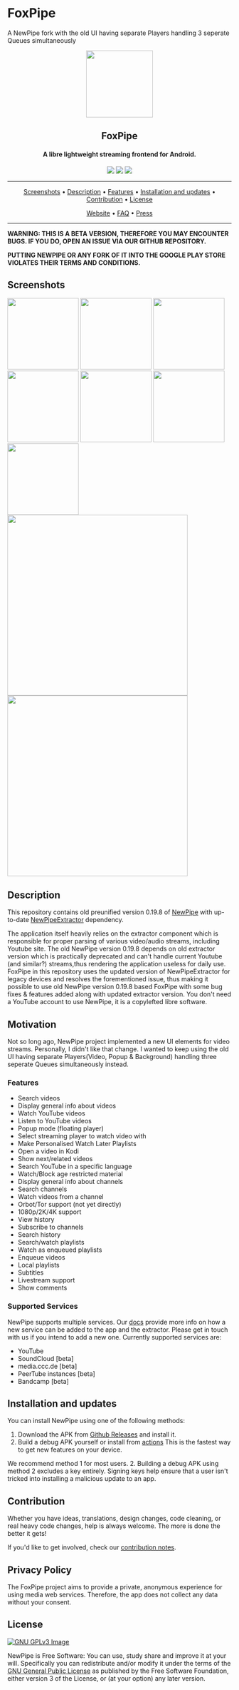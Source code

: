 # FoxPipe

A NewPipe fork with the old UI having separate Players handling 3 seperate Queues simultaneously
<p align="center"><a href="https://github.com/ShareASmile/FoxPipe"><img src="assets/new_pipe_icon_5.png" width="150"></a></p> 
<h2 align="center"><b>FoxPipe</b></h2>
<h4 align="center">A libre lightweight streaming frontend for Android.</h4>

<p align="center">
<a href="https://github.com/ShareASmile/FoxPipe/releases" alt="GitHub release"><img src="https://img.shields.io/github/release/ShareASmile/FoxPipe.svg" ></a>
<a href="https://www.gnu.org/licenses/gpl-3.0" alt="License: GPLv3"><img src="https://img.shields.io/badge/License-GPL%20v3-blue.svg"></a>
<a href="https://github.com/ShareASmile/FoxPipe/actions" alt="Build Status"><img src="https://github.com/ShareASmile/FoxPipe/workflows/CI/badge.svg?branch=master&event=push"></a>
</p>
<hr>
<p align="center"><a href="#screenshots">Screenshots</a> &bull; <a href="#description">Description</a> &bull; <a href="#features">Features</a> &bull; <a href="#installation-and-updates">Installation and updates</a> &bull; <a href="#contribution">Contribution</a> &bull; <a href="#license">License</a></p>
<p align="center"><a href="https://github.com/ShareASmile/FoxPipe/">Website</a> &bull; <a href="https://newpipe.net/FAQ/">FAQ</a> &bull; <a href="https://newpipe.net/press/">Press</a></p>
<hr>

<b>WARNING: THIS IS A BETA VERSION, THEREFORE YOU MAY ENCOUNTER BUGS. IF YOU DO, OPEN AN ISSUE VIA OUR GITHUB REPOSITORY.</b>

<b>PUTTING NEWPIPE OR ANY FORK OF IT INTO THE GOOGLE PLAY STORE VIOLATES THEIR TERMS AND CONDITIONS.</b>

## Screenshots

[<img src="fastlane/metadata/android/en-US/images/phoneScreenshots/shot_01.png" width=160>](fastlane/metadata/android/en-US/images/phoneScreenshots/shot_01.png)
[<img src="fastlane/metadata/android/en-US/images/phoneScreenshots/shot_02.png" width=160>](fastlane/metadata/android/en-US/images/phoneScreenshots/shot_02.png)
[<img src="fastlane/metadata/android/en-US/images/phoneScreenshots/shot_03.png" width=160>](fastlane/metadata/android/en-US/images/phoneScreenshots/shot_03.png)
[<img src="fastlane/metadata/android/en-US/images/phoneScreenshots/shot_04.png" width=160>](fastlane/metadata/android/en-US/images/phoneScreenshots/shot_04.png)
[<img src="fastlane/metadata/android/en-US/images/phoneScreenshots/shot_05.png" width=160>](fastlane/metadata/android/en-US/images/phoneScreenshots/shot_05.png)
[<img src="fastlane/metadata/android/en-US/images/phoneScreenshots/shot_07.png" width=160>](fastlane/metadata/android/en-US/images/phoneScreenshots/shot_07.png)
[<img src="fastlane/metadata/android/en-US/images/phoneScreenshots/shot_10.png" width=160>](fastlane/metadata/android/en-US/images/phoneScreenshots/shot_10.png)
[<img src="fastlane/metadata/android/en-US/images/tenInchScreenshots/shot_11.png" width=405>](fastlane/metadata/android/en-US/images/tenInchScreenshots/shot_11.png)
[<img src="fastlane/metadata/android/en-US/images/tenInchScreenshots/shot_12.png" width=405>](fastlane/metadata/android/en-US/images/tenInchScreenshots/shot_12.png)


## Description
This repository contains old preunified version 0.19.8 of [NewPipe](https://github.com/TeamNewPipe/NewPipe/releases/tag/v0.19.8) with up-to-date [NewPipeExtractor](https://github.com/ShareASmile/NewPipeExtractor/tree/ify) dependency.

The application itself heavily relies on the extractor component which is responsible for proper parsing of various video/audio streams, including Youtube site. The old NewPipe version 0.19.8 depends on old extractor version which is practically deprecated and can't handle current Youtube (and similar?) streams,thus rendering the application useless for daily use.
FoxPipe in this repository uses the updated version of NewPipeExtractor for legacy devices and resolves the forementioned issue, thus making it possible to use old NewPipe version 0.19.8 based FoxPipe with some bug fixes & features added along with updated extractor version. You don't need a YouTube account to use NewPipe, it is a copylefted libre software.

## Motivation

Not so long ago, NewPipe project implemented a new UI elements for video streams. Personally, I didn't like that change. I wanted to keep using the old UI having separate Players(Video, Popup & Background) handling three seperate Queues simultaneously instead.

### Features

* Search videos
* Display general info about videos
* Watch YouTube videos
* Listen to YouTube videos
* Popup mode (floating player)
* Select streaming player to watch video with
* Make Personalised Watch Later Playlists
* Open a video in Kodi
* Show next/related videos
* Search YouTube in a specific language
* Watch/Block age restricted material
* Display general info about channels
* Search channels
* Watch videos from a channel
* Orbot/Tor support (not yet directly)
* 1080p/2K/4K support
* View history
* Subscribe to channels
* Search history
* Search/watch playlists
* Watch as enqueued playlists
* Enqueue videos
* Local playlists
* Subtitles
* Livestream support
* Show comments

### Supported Services

NewPipe supports multiple services. Our [docs](https://teamnewpipe.github.io/documentation/) provide more info on how a new service can be added to the app and the extractor. Please get in touch with us if you intend to add a new one. Currently supported services are:

* YouTube
* SoundCloud \[beta\]
* media.ccc.de \[beta\]
* PeerTube instances \[beta\]
* Bandcamp \[beta\]

<!-- Hidden span to keep old links compatible. -->
<span id="updates"></span>

## Installation and updates
You can install NewPipe using one of the following methods:
 1. Download the APK from [Github Releases](https://github.com/ShareASmile/FoxPipe/releases) and install it.
 2. Build a debug APK yourself or install from [actions](https://github.com/ShareASmile/FoxPipe/actions) This is the fastest way to get new features on your device.

We recommend method 1 for most users. 2. Building a debug APK using method 2 excludes a key entirely. Signing keys help ensure that a user isn't tricked into installing a malicious update to an app.

## Contribution
Whether you have ideas, translations, design changes, code cleaning, or real heavy code changes, help is always welcome.
The more is done the better it gets!

If you'd like to get involved, check our [contribution notes](.github/CONTRIBUTING.md).


## Privacy Policy

The FoxPipe project aims to provide a private, anonymous experience for using media web services.
Therefore, the app does not collect any data without your consent.

## License
[![GNU GPLv3 Image](https://www.gnu.org/graphics/gplv3-127x51.png)](https://www.gnu.org/licenses/gpl-3.0.en.html)  

NewPipe is Free Software: You can use, study share and improve it at your
will. Specifically you can redistribute and/or modify it under the terms of the
[GNU General Public License](https://www.gnu.org/licenses/gpl.html) as
published by the Free Software Foundation, either version 3 of the License, or
(at your option) any later version.